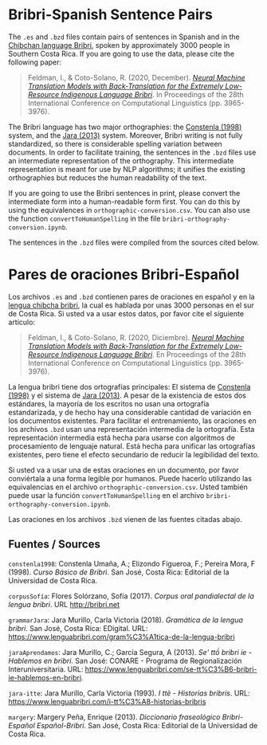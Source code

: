 # Bribri-Spanish Sentence Pairs

The `.es` and `.bzd` files contain pairs of sentences in Spanish and in the [Chibchan language Bribri](https://en.wikipedia.org/wiki/Bribri_language), spoken by approximately 3000 people in Southern Costa Rica. If you are going to use the data, please cite the following paper:

> Feldman, I., & Coto-Solano, R. (2020, December). [_Neural Machine Translation Models with Back-Translation for the Extremely Low-Resource Indigenous Language Bribri_](https://www.aclweb.org/anthology/2020.coling-main.351/). In Proceedings of the 28th International Conference on Computational Linguistics (pp. 3965-3976).

The Bribri language has two major orthographies: the [Constenla (1998)](http://www.editorial.ucr.ac.cr/lenguas/item/2341-curso-basico-de-bribri.html) system, and the [Jara (2013)](https://www.lenguabribri.com/se-tt%C3%B6-bribri-ie-hablemos-en-bribri) system. Moreover, Bribri writing is not fully standardized, so there is considerable spelling variation between documents. In order to facilitate training, the sentences in the `.bzd` files use an intermediate representation of the orthography. This intermediate representation is meant for use by NLP algorithms; it unifies the existing orthographies but reduces the human readability of the text.

If you are going to use the Bribri sentences in print, please convert the intermediate form into a human-readable form first. You can do this by using the equivalences in `orthographic-conversion.csv`. You can also use the function `convertToHumanSpelling` in the file `bribri-orthography-conversion.ipynb`.

The sentences in the `.bzd` files were compiled from the sources cited below.

# Pares de oraciones Bribri-Español

Los archivos `.es` and `.bzd` contienen pares de oraciones en español y en la [lengua chibcha bribri](https://en.wikipedia.org/wiki/Bribri_language), la cual es hablada por unas 3000 personas en el sur de Costa Rica. Si usted va a usar estos datos, por favor cite el siguiente artículo:

> Feldman, I., & Coto-Solano, R. (2020, Diciembre). [_Neural Machine Translation Models with Back-Translation for the Extremely Low-Resource Indigenous Language Bribri_](https://www.aclweb.org/anthology/2020.coling-main.351/). En Proceedings of the 28th International Conference on Computational Linguistics (pp. 3965-3976).

La lengua bribri tiene dos ortografías principales: El sistema de [Constenla (1998)](http://www.editorial.ucr.ac.cr/lenguas/item/2341-curso-basico-de-bribri.html) y el sistema de [Jara (2013)](https://www.lenguabribri.com/se-tt%C3%B6-bribri-ie-hablemos-en-bribri). A pesar de la existencia de estos dos estándares, la mayoría de los escritos no usan una ortografía estandarizada, y de hecho hay una considerable cantidad de variación en los documentos existentes. Para facilitar el entrenamiento, las oraciones en los archivos `.bzd` usan una representación intermedia de la ortografía. Esta representación intermedia está hecha para usarse con algoritmos de procesamiento de lenguaje natural. Está hecha para unificar las ortografías existentes, pero tiene el efecto secundario de reducir la legibilidad del texto.

Si usted va a usar una de estas oraciones en un documento, por favor conviértala a una forma legible por humanos. Puede hacerlo utilizando las equivalencias en el archivo `orthographic-conversion.csv`. Usted también puede usar la función `convertToHumanSpelling` en el archivo `bribri-orthography-conversion.ipynb`.

Las oraciones en los archivos `.bzd` vienen de las fuentes citadas abajo.

Fuentes / Sources
------

`constenla1998`: Constenla Umaña, A.; Elizondo Figueroa, F.; Pereira Mora, F (1998). _Curso Básico de Bribri_. San José, Costa Rica: Editorial de la Universidad de Costa Rica.

`corpusSofía`: Flores Solórzano, Sofía (2017). _Corpus oral pandialectal de la lengua bribri_. URL http://bribri.net

`grammarJara`: Jara Murillo, Carla Victoria (2018). _Gramática de la lengua bribri_. San José, Costa Rica: EDigital. URL: https://www.lenguabribri.com/gram%C3%A1tica-de-la-lengua-bribri

`jaraAprendamos`: Jara Murillo, C.; García Segura, A (2013). _Se' ttö́ bribri ie - Hablemos en bribri_. San José: CONARE - Programa de Regionalización Interuniversitaria. URL: https://www.lenguabribri.com/se-tt%C3%B6-bribri-ie-hablemos-en-bribri.

`jara-itte`: Jara Murillo, Carla Victoria (1993). _I ttè - Historias bribris_. URL: https://www.lenguabribri.com/i-tt%C3%A8-historias-bribris

`margery`: Margery Peña, Enrique (2013). _Diccionario fraseológico Bribri-Español Español-Bribri_. San José, Costa Rica: Editorial de la Universidad de Costa Rica.

